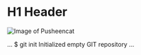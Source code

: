 # H1 Header

![Image of Pusheencat](https://octodex.github.com/images/pusheencat.png)

...
$ git init
Initialized empty GIT repository
...
